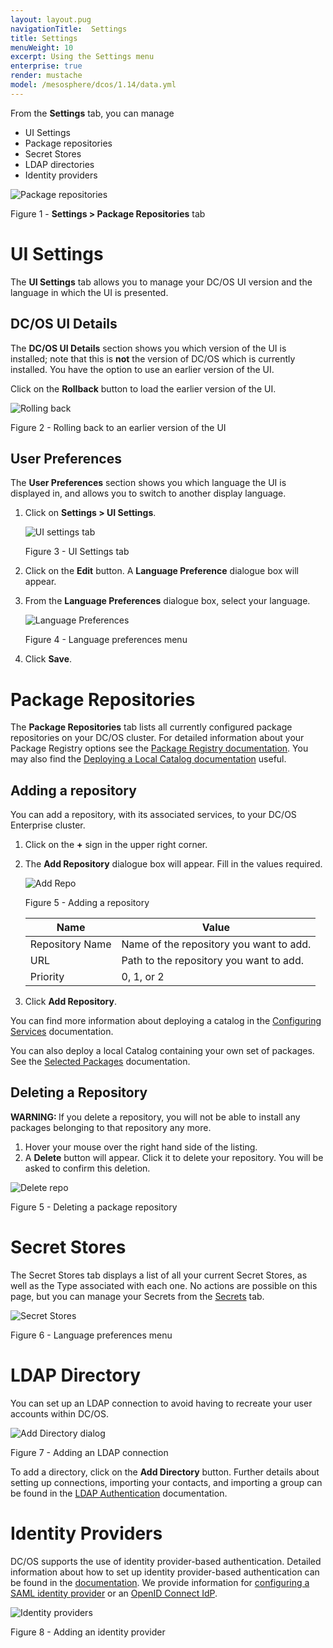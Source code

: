 ```yaml
---
layout: layout.pug
navigationTitle:  Settings
title: Settings
menuWeight: 10
excerpt: Using the Settings menu
enterprise: true
render: mustache
model: /mesosphere/dcos/1.14/data.yml
---
```


From the **Settings** tab, you can manage 

- UI Settings
- Package repositories
- Secret Stores
- LDAP directories
- Identity providers

![Package repositories](/mesosphere/dcos/1.14/img/GUI-Settings-Package-Repositories.png)

Figure 1 - **Settings > Package Repositories** tab

# UI Settings

The **UI Settings** tab allows you to manage your DC/OS UI version and the language in which the UI is presented.

## DC/OS UI Details

The **DC/OS UI Details** section shows you which version of the UI is installed; note that this is **not** the version of DC/OS which is currently installed. You have the option to use an earlier version of the UI. 

Click on the **Rollback** button to load the earlier version of the UI.

![Rolling back](/mesosphere/dcos/1.14/img/GUI-Settings-Rollback.png)

Figure 2 - Rolling back to an earlier version of the UI

## User Preferences

The **User Preferences** section shows you which language the UI is displayed in, and allows you to switch to another display language.  
1. Click on **Settings > UI Settings**.

    ![UI settings tab](/mesosphere/dcos/1.14/img/GUI-Settings-Change-Language.png)

    Figure 3 - UI Settings tab

1. Click on the **Edit** button. A **Language Preference** dialogue box will appear.

1. From the **Language Preferences** dialogue box, select your language.

    ![Language Preferences](/mesosphere/dcos/1.14/img/GUI-change-UI-settings-menu-2.png)

    Figure 4 - Language preferences menu

1. Click **Save**.

# Package Repositories

The **Package Repositories** tab lists all currently configured package repositories on your DC/OS cluster. For detailed information about your Package Registry options see the [Package Registry documentation](/mesosphere/dcos/1.14/administering-clusters/package-registry/). You may also find the [Deploying a Local Catalog documentation](/mesosphere/dcos/1.14/administering-clusters/deploying-a-local-dcos-universe/) useful.

## Adding a repository

You can add a repository, with its associated services, to your DC/OS Enterprise cluster. 

1. Click on the **+** sign in the upper right corner.

1. The **Add Repository** dialogue box will appear. Fill in the values required.

    ![Add Repo](/mesosphere/dcos/1.14/img/GUI-Settings-Add-Repository.png)

    Figure 5 - Adding a repository

    | Name | Value |
    |-----|-----|
    | Repository Name | Name of the repository you want to add.  |
    | URL |  Path to the repository you want to add.  |
    | Priority | 0, 1, or 2 |

1. Click **Add Repository**.

You can find more information about deploying a catalog in the [Configuring Services](/mesosphere/dcos/1.14/deploying-services/config-universe-service/) documentation. 

You can also deploy a local Catalog containing your own set of packages. See the [Selected Packages](/mesosphere/dcos/1.14/administering-clusters/deploying-a-local-dcos-universe/#selected-packages) documentation.

## Deleting a Repository

<p class="message--warning"><strong>WARNING: </strong>If you delete a repository, you will not be able to install any packages belonging to that repository any more.</p> 

1. Hover your mouse over the right hand side of the listing. 
1. A **Delete** button will appear. Click it to delete your repository. You will be asked to confirm this deletion. 

![Delete repo](/mesosphere/dcos/1.14/img/GUI-Settings-Package-Repositories-Delete.png)

Figure 5 - Deleting a package repository

# Secret Stores 

The Secret Stores tab displays a list of all your current Secret Stores, as well as the Type associated with each one. No actions are possible on this page, but you can manage your Secrets from the [Secrets](/mesosphere/dcos/1.14/gui/secrets/) tab. 

![Secret Stores](/mesosphere/dcos/1.14/img/GUI-Settings-Secret-Stores.png)

Figure 6 - Language preferences menu

# LDAP Directory

You can set up an LDAP connection to avoid having to recreate your user accounts within DC/OS. 

![Add Directory dialog](/mesosphere/dcos/1.14/img/ldap-add-dir-conn.png)

Figure 7 - Adding an LDAP connection

To add a directory, click on the **Add Directory** button. Further details about setting up connections, importing your contacts, and importing a group can be found in the [LDAP Authentication](/mesosphere/dcos/1.14/security/ent/ldap/) documentation.

# Identity Providers

DC/OS supports the use of identity provider-based authentication. Detailed information about how to set up identity provider-based authentication can be found in the [documentation](/mesosphere/dcos/1.14/security/ent/sso/). We provide information for [configuring a SAML identity provider](/mesosphere/dcos/1.14/security/ent/sso/setup-saml/) or an [OpenID Connect IdP](/mesosphere/dcos/1.14/security/ent/sso/setup-openid/).

![Identity providers](/mesosphere/dcos/1.14/img/GUI-Settings-LDAP-Add-Oidc.png)

Figure 8 - Adding an identity provider